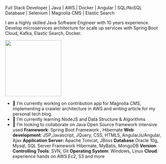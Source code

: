 Full Stack Developer | Java | AWS | Docker | Angular | SQL/NoSQL Database | Selenium | Magnolia CMS | Elastic Search 

I am a highly skilled Java Software Engineer with 10 years experience. Develop microservices architecture for scale up services with Spring Boot Cloud, Kafka, Elastic Search, Docker.

<img height="180em" src="https://github-readme-stats.vercel.app/api?username=AndreaPaglio&show_icons=true&hide_border=true&&count_private=true&include_all_commits=true" />

- 🔭 I’m currently working on contribution app for Magnolia CMS, implementing a crawler architecture in AWS and writing article for my personal tech blog.
- 🌱 I’m currently learning NodeJS and Data Structure & Algorithms
- 👯 I’m looking to collaborate on Java Open Source framework intensive used
**Framework**: Spring Boot Framework , Hibernate
**Web development**: JSP,Javascript, JQuery, CSS, HTML5, AngularJs/Angular, Ajax 
**Application Server:** Apache Tomcat, JBoss 
**Database** Oracle 10g, Mysql, SQL Server Framework Hibernate, MyBatis, MongoDB
**Version Controlling Tools**: SVN, Git 
**Operating System**: Windows, Linux
**Cloud**: experience hands on AWS Ec2, S3 and more
